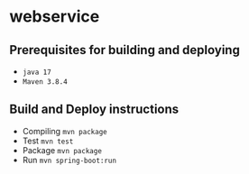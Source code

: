 # webservice

## Prerequisites for building and deploying
+ `java 17`
+ `Maven 3.8.4`

## Build and Deploy instructions
+ Compiling `mvn package`
+ Test `mvn test`
+ Package `mvn package`
+ Run `mvn spring-boot:run`
